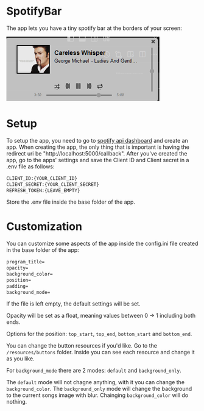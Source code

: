 # SpotifyBar 
The app lets you have a tiny spotify bar at the borders of your screen:

![Image example of the app](resources/images/example.png)

# Setup
To setup the app, you need to go to [spotify api dashboard](https://developer.spotify.com/dashboard) and create an app.
When creating the app, the only thing that is important is having the redirect uri be "http://localhost:5000/callback".
After you've created the app, go to the apps' settings and save the Client ID and Client secret in a .env file as follows:

    CLIENT_ID:{YOUR_CLIENT_ID}
    CLIENT_SECRET:{YOUR_CLIENT_SECRET}
    REFRESH_TOKEN:{LEAVE_EMPTY}

Store the .env file inside the base folder of the app.

# Customization
You can customize some aspects of the app inside the config.ini file created in the base folder of the app:

    program_title=
    opacity=
    background_color=
    position=
    padding=
    background_mode=

If the file is left empty, the default settings will be set.

Opacity will be set as a float, meaning values between 0 -> 1 including both ends.

Options for the position: `top_start`, `top_end`, `bottom_start` and `bottom_end`.

You can change the button resources if you'd like. Go to the `/resources/buttons` folder.
Inside you can see each resource and change it as you like.

For `background_mode` there are 2 modes: `default` and `background_only`.

The `default` mode will not chagne anything, with it you can change the `background_color`.
The `background_only` mode will change the background to the current songs image with blur. Chainging `background_color` will do nothing.